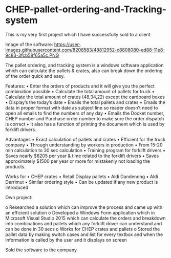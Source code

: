 # CHEP-pallet-ordering-and-Tracking-system

This is my very first project which I have successfully sold to a client

Image of the software:
https://user-images.githubusercontent.com/8208583/48812952-c8808080-ed88-11e8-9c83-3fcb58f65a5c.PNG

The pallet ordering, and tracking system is a windows software application which can calculate the pallets & crates, also can break down the ordering of the order quick and easy.


Features:
•	Enter the orders of products and it will give you the perfect combination possible
•	Calculate the total amount of pallets for truck
•	Calculate the total amount of crates (48,34,22) except the cardboard boxes
•	Display’s the today’s date
•	Emails the total pallets and crates 
•	Emails the data in proper format with date as subject line so reader doesn’t need to open all emails to find the numbers of any day
•	Emails the Docket number, CHEP number and Purchase order number to make sure the order dispatch is correct 
•	It also has a function of printing the document which is used by forklift drivers.

Advantages
•	Exact calculation of pallets and crates
•	Efficient for the truck company
•	Through understanding by workers in production
•	From 15-20 min calculation to 30 sec calculation
•	Training program for forklift drivers
•	Saves nearly $6205 per year & time related to the forklift drivers 
•	Saves approximately $1500 per year or more for mistakenly not loading the products.

Works for
•	CHEP crates 
•	Retail Display pallets
•	Aldi Dandenong
•	Aldi Derrimut
•	Similar ordering style
•	Can be updated if any new product is introduced


Own project: 

o	Researched a solution which can improve the process and came up with an efficient solution
o	Developed a Windows Form application which in Microsoft Visual Studio 2015 which can calculate the orders and breakdown into combinations and pallets which any forklift driver can understand and can be done in 30 secs
o	Works for CHEP crates and pallets
o	Stored the pallet data by making switch cases and list for every textbox and when the information is called by the user and it displays on screen

Sold the software to the company.



